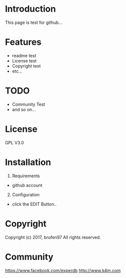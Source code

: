 # Introduction
This page is test for github... 


# Features
* readme test
* License test
* Copyright test
* etc...


# TODO
* Community Test
* and so on...


# License
GPL V3.0


# Installation
1. Requirements
- github account

2. Configuration
- click the EDIT Button..


# Copyright
Copyright (c) 2017, brufen97
All rights reserved.


# Community
https://www.facebook.com/experdb
http://www.k4m.com

